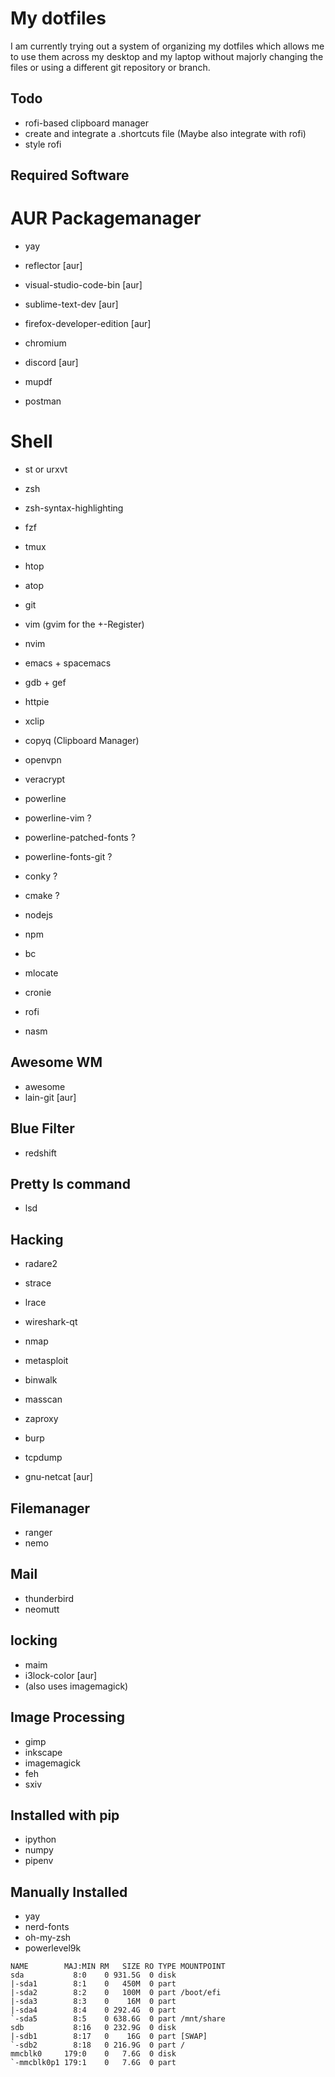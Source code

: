 # My dotfiles

I am currently trying out a system of organizing my dotfiles which allows me to use them across my desktop and my laptop without majorly changing the files or using a different git repository or branch.

## Todo
* rofi-based clipboard manager
* create and integrate a .shortcuts file (Maybe also integrate with rofi)
* style rofi

## Required Software

# AUR Packagemanager
* yay
* reflector [aur]

* visual-studio-code-bin [aur]
* sublime-text-dev [aur]
* firefox-developer-edition [aur]
* chromium
* discord [aur]
* mupdf
* postman

# Shell
* st or urxvt
* zsh
* zsh-syntax-highlighting
* fzf
* tmux
* htop
* atop

* git
* vim (gvim for the +-Register)
* nvim
* emacs + spacemacs

* gdb + gef

* httpie

* xclip
* copyq (Clipboard Manager)

* openvpn
* veracrypt

* powerline
* powerline-vim ?
* powerline-patched-fonts ?
* powerline-fonts-git ?

* conky ?
* cmake ?

* nodejs
* npm

* bc

* mlocate
* cronie
* rofi

* nasm


## Awesome WM
* awesome
* lain-git [aur]

## Blue Filter
* redshift

## Pretty ls command
* lsd

## Hacking
* radare2
* strace
* lrace
* wireshark-qt
* nmap
* metasploit
* binwalk
* masscan
* zaproxy
* burp
* tcpdump

* gnu-netcat [aur]

## Filemanager
* ranger
* nemo

## Mail
* thunderbird
* neomutt

## locking
* maim
* i3lock-color [aur]
* (also uses imagemagick)

## Image Processing
* gimp
* inkscape
* imagemagick
* feh
* sxiv

## Installed with pip
* ipython
* numpy
* pipenv

## Manually Installed
* yay
* nerd-fonts
* oh-my-zsh
* powerlevel9k

```
NAME        MAJ:MIN RM   SIZE RO TYPE MOUNTPOINT
sda           8:0    0 931.5G  0 disk 
|-sda1        8:1    0   450M  0 part 
|-sda2        8:2    0   100M  0 part /boot/efi
|-sda3        8:3    0    16M  0 part 
|-sda4        8:4    0 292.4G  0 part 
`-sda5        8:5    0 638.6G  0 part /mnt/share
sdb           8:16   0 232.9G  0 disk 
|-sdb1        8:17   0    16G  0 part [SWAP]
`-sdb2        8:18   0 216.9G  0 part /
mmcblk0     179:0    0   7.6G  0 disk 
`-mmcblk0p1 179:1    0   7.6G  0 part
```
